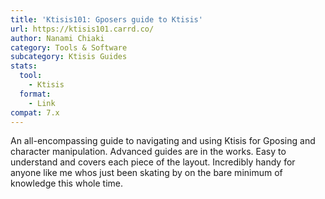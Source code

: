 ```yaml
---
title: 'Ktisis101: Gposers guide to Ktisis'
url: https://ktisis101.carrd.co/
author: Nanami Chiaki
category: Tools & Software
subcategory: Ktisis Guides
stats:
  tool:
    - Ktisis
  format:
    - Link
compat: 7.x
---
```

An all-encompassing guide to navigating and using Ktisis for Gposing and character manipulation. Advanced guides are in the works. Easy to understand and covers each piece of the layout. Incredibly handy for anyone like me whos just been skating by on the bare minimum of knowledge this whole time.